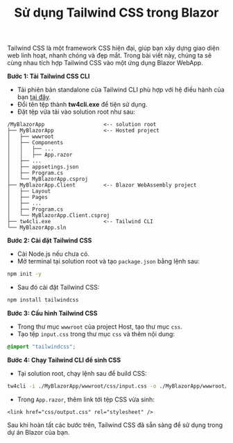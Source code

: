 ﻿--- 
url: [/post/su-dung-tailwind-css-trong-blazor]
title: "Sử dụng Tailwind CSS trong Blazor"
$attribute: PostMetadata(Id = 2, Title = "Sử dụng Tailwind CSS trong Blazor", Category = "Blazor", LastModified = "23-09-2025")
$layout: BlogContentLayout
---


Tailwind CSS là một framework CSS hiện đại, giúp bạn xây dựng giao diện web linh hoạt, 
nhanh chóng và đẹp mắt. Trong bài viết này, chúng ta sẽ cùng nhau tích hợp Tailwind CSS 
vào một ứng dụng Blazor WebApp.

**Bước 1: Tải Tailwind CSS CLI**

- Tải phiên bản standalone của Tailwind CLI phù hợp với hệ điều hành của bạn [tại đây](https://github.com/tailwindlabs/tailwindcss/releases/).
- Đổi tên tệp thành **tw4cli.exe** để tiện sử dụng.
- Đặt tệp vừa tải vào solution root như sau:

```markup
/MyBlazorApp                   <-- solution root
├── MyBlazorApp                <-- Hosted project
│   ├── wwwroot  
│   ├── Components
│	│	├── ...
│	│	├── App.razor
│   ├── ...
│   ├── appsetings.json               
│   ├── Program.cs
│   └── MyBlazorApp.csproj
├── MyBlazorApp.Client         <-- Blazor WebAssembly project
│   ├── Layout
│   ├── Pages
│   ├── ...
│   ├── Program.cs
│   └── MyBlazorApp.Client.csproj
├── tw4cli.exe                 <-- Tailwind CLI
└── MyBlazorApp.sln
```

**Bước 2: Cài đặt Tailwind CSS**

- Cài Node.js nếu chưa có.
- Mở terminal tại solution root và tạo `package.json` bằng lệnh sau:

```bash
npm init -y

```

- Sau đó cài đặt Tailwind CSS:

```bash
npm install tailwindcss

```

**Bước 3: Cấu hình Tailwind CSS**

- Trong thư mục `wwwroot` của project Host, tạo thư mục `css`.
- Tạo tệp `input.css` trong thư mục `css` và thêm nội dung: 

```css
@import "tailwindcss";

```

**Bước 4: Chạy Tailwind CLI để sinh CSS**

- Tại solution root, chạy lệnh sau để build CSS:

```bash
tw4cli -i ./MyBlazorApp/wwwroot/css/input.css -o ./MyBlazorApp/wwwroot/css/output.css --watch

```

- Trong `App.razor`, thêm link tới tệp CSS vừa sinh:

```markup
<link href="css/output.css" rel="stylesheet" />

```

Sau khi hoàn tất các bước trên, Tailwind CSS đã sẵn sàng để sử dụng trong dự án Blazor của bạn. 